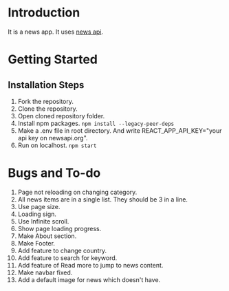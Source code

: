 # Introduction
It is a news app. It uses [news api](https://newsapi.org/).


# Getting Started
## Installation Steps

 1. Fork the repository.
 2. Clone the repository.
 3. Open cloned repository folder.
 4. Install npm packages.
 `npm install --legacy-peer-deps`
 5. Make a .env file in root directory. And write
 REACT_APP_API_KEY="your api key on newsapi.org".
6. Run on localhost. 
`npm start`

# Bugs and To-do

 1. Page not reloading on changing category.
 2. All news items are in a single list. They should be 3 in a line.
 3. Use page size.
 4. Loading sign.
 5. Use Infinite scroll.
 6. Show page loading progress.
 7. Make About section.
 8. Make Footer. 
 9. Add feature to change country.
 10. Add feature to search for keyword.
 11. Add feature of Read more to jump to news content.
 12. Make navbar fixed.
 13. Add a default image for news which doesn't have.
 
